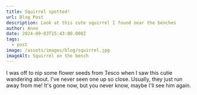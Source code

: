 ```yaml
---
title: Squirrel spotted!
url: Blog Post
description: Look at this cute squirrel I found near the benches
author: Anne
date: 2024-09-03T15:43:00.000Z
tags:
  - post
image: /assets/images/blog/squirrel.jpg
imageAlt: Squirrel on the bench
---
```

I was off to nip some flower seeds from Tesco when I saw this cutie wandering about. I've never seen one up so close. Usually, they just run away from me! It's gone now, but you never know, maybe I'll see him again.
